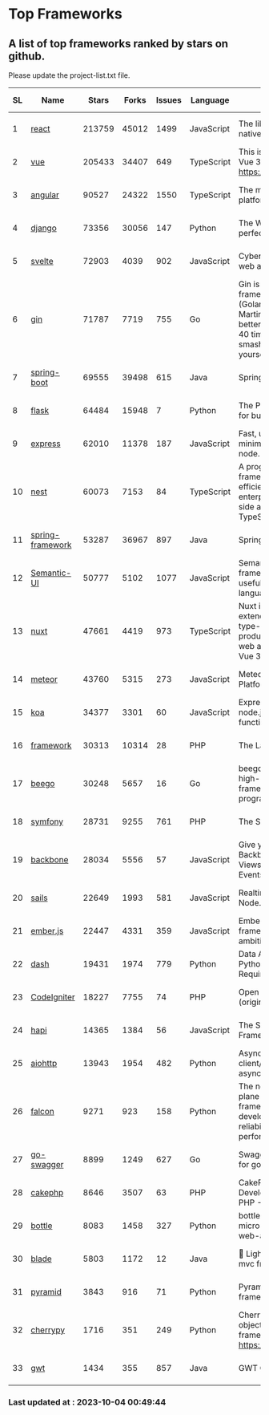 # Top Frameworks
## A list of top frameworks ranked by stars on github.  
Please update the project-list.txt file.

| SL| Name  | Stars| Forks| Issues | Language | Description | Last Commit |
| --| ------| -----| ---- | ------ | -------- | ----------- | ----------- |
| 1 | [react](https://github.com/facebook/react) | 213759 | 45012 | 1499 | JavaScript | The library for web and native user interfaces. | 2023-10-03 19:01:40 |
| 2 | [vue](https://github.com/vuejs/vue) | 205433 | 34407 | 649 | TypeScript | This is the repo for Vue 2. For Vue 3, go to https://github.com/vuejs/core | 2023-04-27 09:43:19 |
| 3 | [angular](https://github.com/angular/angular) | 90527 | 24322 | 1550 | TypeScript | The modern web developer’s platform | 2023-10-03 22:26:05 |
| 4 | [django](https://github.com/django/django) | 73356 | 30056 | 147 | Python | The Web framework for perfectionists with deadlines. | 2023-10-03 08:44:36 |
| 5 | [svelte](https://github.com/sveltejs/svelte) | 72903 | 4039 | 902 | JavaScript | Cybernetically enhanced web apps | 2023-10-03 13:59:33 |
| 6 | [gin](https://github.com/gin-gonic/gin) | 71787 | 7719 | 755 | Go | Gin is a HTTP web framework written in Go (Golang). It features a Martini-like API with much better performance -- up to 40 times faster. If you need smashing performance, get yourself some Gin. | 2023-09-27 07:17:11 |
| 7 | [spring-boot](https://github.com/spring-projects/spring-boot) | 69555 | 39498 | 615 | Java | Spring Boot | 2023-10-04 00:28:44 |
| 8 | [flask](https://github.com/pallets/flask) | 64484 | 15948 | 7 | Python | The Python micro framework for building web applications. | 2023-09-30 14:37:24 |
| 9 | [express](https://github.com/expressjs/express) | 62010 | 11378 | 187 | JavaScript | Fast, unopinionated, minimalist web framework for node. | 2023-06-04 15:47:20 |
| 10 | [nest](https://github.com/nestjs/nest) | 60073 | 7153 | 84 | TypeScript | A progressive Node.js framework for building efficient, scalable, and enterprise-grade server-side applications with TypeScript/JavaScript 🚀 | 2023-10-02 10:26:36 |
| 11 | [spring-framework](https://github.com/spring-projects/spring-framework) | 53287 | 36967 | 897 | Java | Spring Framework | 2023-10-03 14:02:29 |
| 12 | [Semantic-UI](https://github.com/Semantic-Org/Semantic-UI) | 50777 | 5102 | 1077 | JavaScript | Semantic is a UI component framework based around useful principles from natural language. | 2023-01-11 17:05:32 |
| 13 | [nuxt](https://github.com/nuxt/nuxt) | 47661 | 4419 | 973 | TypeScript | Nuxt is an intuitive and extendable way to create type-safe, performant and production-grade full-stack web apps and websites with Vue 3. | 2023-10-03 09:58:36 |
| 14 | [meteor](https://github.com/meteor/meteor) | 43760 | 5315 | 273 | JavaScript | Meteor, the JavaScript App Platform | 2023-09-28 14:03:02 |
| 15 | [koa](https://github.com/koajs/koa) | 34377 | 3301 | 60 | JavaScript | Expressive middleware for node.js using ES2017 async functions | 2023-05-17 07:50:49 |
| 16 | [framework](https://github.com/laravel/framework) | 30313 | 10314 | 28 | PHP | The Laravel Framework. | 2023-10-03 15:05:11 |
| 17 | [beego](https://github.com/beego/beego) | 30248 | 5657 | 16 | Go | beego is an open-source, high-performance web framework for the Go programming language. | 2023-10-02 02:02:08 |
| 18 | [symfony](https://github.com/symfony/symfony) | 28731 | 9255 | 761 | PHP | The Symfony PHP framework | 2023-10-03 20:40:02 |
| 19 | [backbone](https://github.com/jashkenas/backbone) | 28034 | 5556 | 57 | JavaScript | Give your JS App some Backbone with Models, Views, Collections, and Events | 2023-08-10 22:05:08 |
| 20 | [sails](https://github.com/balderdashy/sails) | 22649 | 1993 | 581 | JavaScript | Realtime MVC Framework for Node.js | 2023-09-01 21:26:40 |
| 21 | [ember.js](https://github.com/emberjs/ember.js) | 22447 | 4331 | 359 | JavaScript | Ember.js - A JavaScript framework for creating ambitious web applications | 2023-09-29 18:20:16 |
| 22 | [dash](https://github.com/plotly/dash) | 19431 | 1974 | 779 | Python | Data Apps & Dashboards for Python. No JavaScript Required. | 2023-09-28 15:16:31 |
| 23 | [CodeIgniter](https://github.com/bcit-ci/CodeIgniter) | 18227 | 7755 | 74 | PHP | Open Source PHP Framework (originally from EllisLab) | 2023-04-07 17:57:13 |
| 24 | [hapi](https://github.com/hapijs/hapi) | 14365 | 1384 | 56 | JavaScript | The Simple, Secure Framework Developers Trust | 2023-09-18 11:40:11 |
| 25 | [aiohttp](https://github.com/aio-libs/aiohttp) | 13943 | 1954 | 482 | Python | Asynchronous HTTP client/server framework for asyncio and Python | 2023-10-03 15:43:54 |
| 26 | [falcon](https://github.com/falconry/falcon) | 9271 | 923 | 158 | Python | The no-magic web data plane API and microservices framework for Python developers, with a focus on reliability, correctness, and performance at scale. | 2023-08-21 21:45:34 |
| 27 | [go-swagger](https://github.com/go-swagger/go-swagger) | 8899 | 1249 | 627 | Go | Swagger 2.0 implementation for go | 2023-08-21 22:25:45 |
| 28 | [cakephp](https://github.com/cakephp/cakephp) | 8646 | 3507 | 63 | PHP | CakePHP: The Rapid Development Framework for PHP - Official Repository | 2023-10-02 07:17:05 |
| 29 | [bottle](https://github.com/bottlepy/bottle) | 8083 | 1458 | 327 | Python | bottle.py is a fast and simple micro-framework for python web-applications. | 2022-09-05 15:24:52 |
| 30 | [blade](https://github.com/lets-blade/blade) | 5803 | 1172 | 12 | Java | :rocket: Lightning fast and elegant mvc framework for Java8 | 2023-06-16 05:18:49 |
| 31 | [pyramid](https://github.com/Pylons/pyramid) | 3843 | 916 | 71 | Python | Pyramid - A Python web framework | 2023-09-14 21:55:43 |
| 32 | [cherrypy](https://github.com/cherrypy/cherrypy) | 1716 | 351 | 249 | Python | CherryPy is a pythonic, object-oriented HTTP framework.      https://cherrypy.dev | 2023-08-04 13:52:17 |
| 33 | [gwt](https://github.com/gwtproject/gwt) | 1434 | 355 | 857 | Java | GWT Open Source Project | 2023-09-13 21:29:31 |

### Last updated at : 2023-10-04 00:49:44
